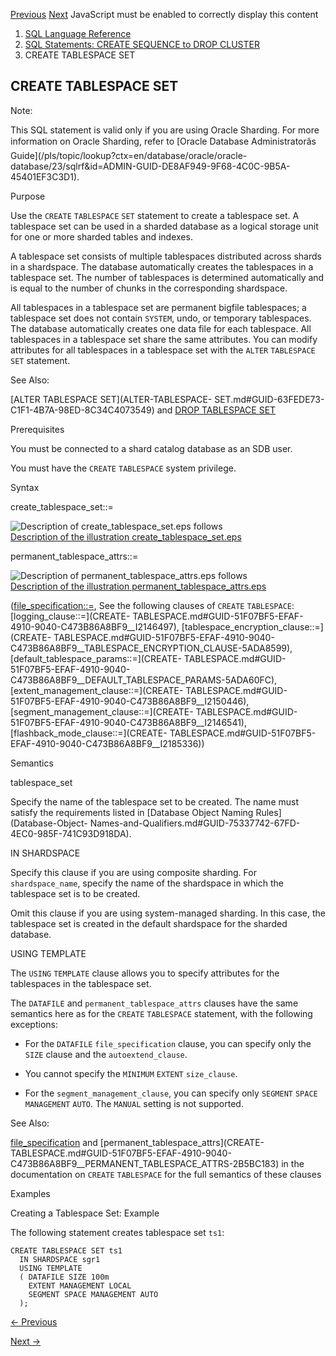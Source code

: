 [Previous](CREATE-TABLESPACE.md) [Next](CREATE-TRIGGER.md) JavaScript must
be enabled to correctly display this content

  1. [SQL Language Reference ](index.md)
  2. [SQL Statements: CREATE SEQUENCE to DROP CLUSTER](SQL-Statements-CREATE-SEQUENCE-to-DROP-CLUSTER.md)
  3. CREATE TABLESPACE SET

## CREATE TABLESPACE SET

Note:

This SQL statement is valid only if you are using Oracle Sharding. For more
information on Oracle Sharding, refer to [Oracle Database Administratorâs
Guide](/pls/topic/lookup?ctx=en/database/oracle/oracle-
database/23/sqlrf&id=ADMIN-GUID-DE8AF949-9F68-4C0C-9B5A-45401EF3C3D1).

Purpose

Use the `CREATE` `TABLESPACE` `SET` statement to create a tablespace set. A
tablespace set can be used in a sharded database as a logical storage unit for
one or more sharded tables and indexes.

A tablespace set consists of multiple tablespaces distributed across shards in
a shardspace. The database automatically creates the tablespaces in a
tablespace set. The number of tablespaces is determined automatically and is
equal to the number of chunks in the corresponding shardspace.

All tablespaces in a tablespace set are permanent bigfile tablespaces; a
tablespace set does not contain `SYSTEM`, undo, or temporary tablespaces. The
database automatically creates one data file for each tablespace. All
tablespaces in a tablespace set share the same attributes. You can modify
attributes for all tablespaces in a tablespace set with the `ALTER`
`TABLESPACE` `SET` statement.

See Also:

[ALTER TABLESPACE SET](ALTER-TABLESPACE-
SET.md#GUID-63FEDE73-C1F1-4B7A-98ED-8C34C4073549) and [DROP TABLESPACE
SET](DROP-TABLESPACE-SET.md#GUID-B14EC4C4-87C2-4E79-AB1A-044B620DF1FE)

Prerequisites

You must be connected to a shard catalog database as an SDB user.

You must have the `CREATE` `TABLESPACE` system privilege.

Syntax

create_tablespace_set::=

![Description of create_tablespace_set.eps
follows](https://docs.oracle.com/en/database/oracle/oracle-database/23/sqlrf/img/create_tablespace_set.gif)  
[Description of the illustration
create_tablespace_set.eps](img_text/create_tablespace_set.md)

permanent_tablespace_attrs::=

![Description of permanent_tablespace_attrs.eps
follows](https://docs.oracle.com/en/database/oracle/oracle-database/23/sqlrf/img/permanent_tablespace_attrs.gif)  
[Description of the illustration
permanent_tablespace_attrs.eps](img_text/permanent_tablespace_attrs.md)

([file_specification::=](file_specification.md#GUID-580FA726-F712-4410-90CF-783A2DA89688__CJADEBBF),
See the following clauses of `CREATE` `TABLESPACE`:
[logging_clause::=](CREATE-
TABLESPACE.md#GUID-51F07BF5-EFAF-4910-9040-C473B86A8BF9__I2146497),
[tablespace_encryption_clause::=](CREATE-
TABLESPACE.md#GUID-51F07BF5-EFAF-4910-9040-C473B86A8BF9__TABLESPACE_ENCRYPTION_CLAUSE-5ADA8599),
[default_tablespace_params::=](CREATE-
TABLESPACE.md#GUID-51F07BF5-EFAF-4910-9040-C473B86A8BF9__DEFAULT_TABLESPACE_PARAMS-5ADA60FC),
[extent_management_clause::=](CREATE-
TABLESPACE.md#GUID-51F07BF5-EFAF-4910-9040-C473B86A8BF9__I2150446),
[segment_management_clause::=](CREATE-
TABLESPACE.md#GUID-51F07BF5-EFAF-4910-9040-C473B86A8BF9__I2146541),
[flashback_mode_clause::=](CREATE-
TABLESPACE.md#GUID-51F07BF5-EFAF-4910-9040-C473B86A8BF9__I2185336))

Semantics

tablespace_set

Specify the name of the tablespace set to be created. The name must satisfy
the requirements listed in [Database Object Naming Rules](Database-Object-
Names-and-Qualifiers.md#GUID-75337742-67FD-4EC0-985F-741C93D918DA).

IN SHARDSPACE

Specify this clause if you are using composite sharding. For
`shardspace_name`, specify the name of the shardspace in which the tablespace
set is to be created.

Omit this clause if you are using system-managed sharding. In this case, the
tablespace set is created in the default shardspace for the sharded database.

USING TEMPLATE

The `USING` `TEMPLATE` clause allows you to specify attributes for the
tablespaces in the tablespace set.

The `DATAFILE` and `permanent_tablespace_attrs` clauses have the same
semantics here as for the `CREATE` `TABLESPACE` statement, with the following
exceptions:

  * For the `DATAFILE` `file_specification` clause, you can specify only the `SIZE` clause and the `autoextend_clause`. 

  * You cannot specify the `MINIMUM` `EXTENT` `size_clause`. 

  * For the `segment_management_clause`, you can specify only `SEGMENT` `SPACE` `MANAGEMENT` `AUTO`. The `MANUAL` setting is not supported. 

See Also:

[file_specification](file_specification.md#GUID-580FA726-F712-4410-90CF-783A2DA89688)
and [permanent_tablespace_attrs](CREATE-
TABLESPACE.md#GUID-51F07BF5-EFAF-4910-9040-C473B86A8BF9__PERMANENT_TABLESPACE_ATTRS-2B5BC183)
in the documentation on `CREATE` `TABLESPACE` for the full semantics of these
clauses

Examples

Creating a Tablespace Set: Example

The following statement creates tablespace set `ts1`:

    
    
    CREATE TABLESPACE SET ts1
      IN SHARDSPACE sgr1 
      USING TEMPLATE
      ( DATAFILE SIZE 100m
        EXTENT MANAGEMENT LOCAL
        SEGMENT SPACE MANAGEMENT AUTO
      );


[← Previous](CREATE-TABLESPACE.md)

[Next →](CREATE-TRIGGER.md)
